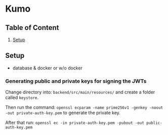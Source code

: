 # Kumo
## Table of Content
1. [Setup](#setup)

## Setup
- database & docker or w/o docker

### Generating public and private keys for signing the JWTs
Change directory into: `backend/src/main/resources/` and create a folder called `keystore`.  

Then run the command: `openssl ecparam -name prime256v1 -genkey -noout -out private-auth-key.pem` to generate the private key.

After that run: `openssl ec -in private-auth-key.pem -pubout -out public-auth-key.pem`